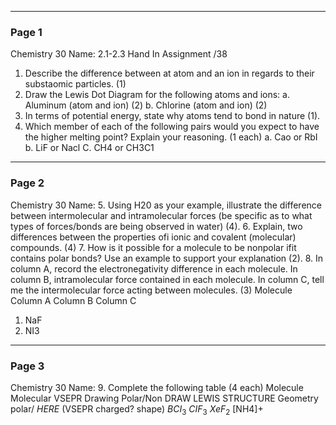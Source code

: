 

---

### Page 1

Chemistry 30
Name:
2.1-2.3 Hand In Assignment
/38
1. Describe the difference between at atom and an ion in regards to their substaomic
particles. (1)
2. Draw the Lewis Dot Diagram for the following atoms and ions:
a. Aluminum (atom and ion) (2)
b. Chlorine (atom and ion) (2)
3. In terms of potential energy, state why atoms tend to bond in nature (1).
4. Which member of each of the following pairs would you expect to have the higher
melting point? Explain your reasoning. (1 each)
a. Cao or RbI
b. LiF or Nacl
C. CH4 or CH3C1


---

### Page 2

Chemistry 30
Name:
5. Using H20 as your example, illustrate the difference between intermolecular and
intramolecular forces (be specific as to what types of forces/bonds are being observed in
water) (4).
6. Explain, two differences between the properties ofi ionic and covalent (molecular)
compounds. (4)
7. How is it possible for a molecule to be nonpolar ifit contains polar bonds? Use an
example to support your explanation (2).
8. In column A, record the electronegativity difference in each molecule. In column B,
intramolecular force contained in each molecule. In column C, tell me the intermolecular
force acting between molecules. (3)
Molecule
Column A
Column B
Column C
1. NaF
2. NI3


---

### Page 3

Chemistry 30
Name:
9. Complete the following table (4 each)
Molecule
Molecular
VSEPR Drawing
Polar/Non
DRAW LEWIS STRUCTURE
Geometry
polar/
$HERE$
(VSEPR
charged?
shape)
$BCI_3$
$CIF_3$
$XeF_2$
[NH4]+
